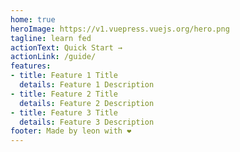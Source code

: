 ```yaml
---
home: true
heroImage: https://v1.vuepress.vuejs.org/hero.png
tagline: learn fed
actionText: Quick Start →
actionLink: /guide/
features:
- title: Feature 1 Title
  details: Feature 1 Description
- title: Feature 2 Title
  details: Feature 2 Description
- title: Feature 3 Title
  details: Feature 3 Description
footer: Made by leon with ❤️
---
```

